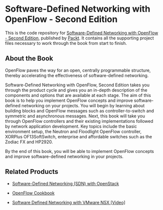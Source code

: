 


# Software-Defined Networking with OpenFlow - Second Edition
This is the code repository for [Software-Defined Networking with OpenFlow - Second Edition](https://www.packtpub.com/networking-and-servers/software-defined-networking-openflow-second-edition?utm_source=github&utm_medium=repository&utm_campaign=9781783984282), published by [Packt](https://www.packtpub.com/?utm_source=github). It contains all the supporting project files necessary to work through the book from start to finish.
## About the Book
OpenFlow paves the way for an open, centrally programmable structure, thereby accelerating the effectiveness of software-defined networking.

Software-Defined Networking with OpenFlow, Second Edition takes you through the product cycle and gives you an in-depth description of the components and options that are available at each stage. The aim of this book is to help you implement OpenFlow concepts and improve software-defined networking on your projects. You will begin by learning about building blocks and OpenFlow messages such as controller-to-switch and symmetric and asynchronous messages. Next, this book will take you through OpenFlow controllers and their existing implementations followed by network application development. Key topics include the basic environment setup, the Neutron and Floodlight OpenFlow controller, XORPlus OF13SoftSwitch, enterprise and affordable switches such as the Zodiac FX and HP2920.

By the end of this book, you will be able to implement OpenFlow concepts and improve software-defined networking in your projects.




## Related Products
* [Software-Defined Networking (SDN) with OpenStack](https://www.packtpub.com/virtualization-and-cloud/software-defined-networking-sdn-openstack?utm_source=github&utm_medium=repository&utm_campaign=9781786465993)

* [OpenFlow Cookbook](https://www.packtpub.com/networking-and-servers/openflow-cookbook?utm_source=github&utm_medium=repository&utm_campaign=9781783987948)

* [Software Defined Networking with VMware NSX [Video]](https://www.packtpub.com/virtualization-and-cloud/software-defined-networking-vmware-nsx-video?utm_source=github&utm_medium=repository&utm_campaign=9781786466716)

